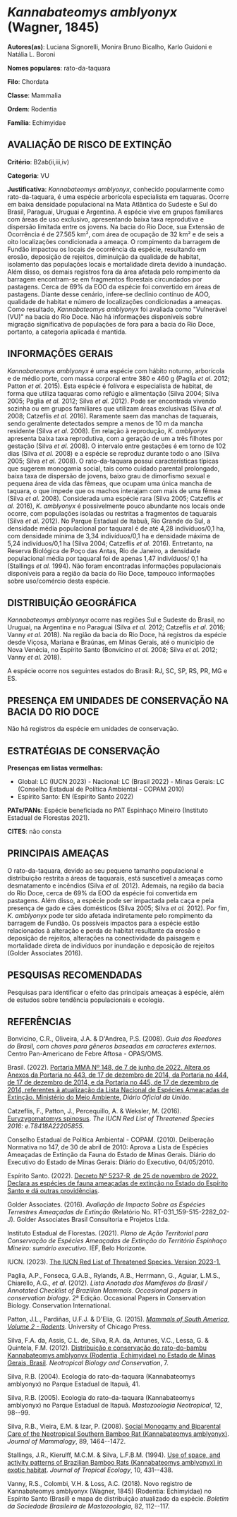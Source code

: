# *Kannabateomys amblyonyx* (Wagner, 1845)

**Autores(as)**: Luciana Signorelli, Monira Bruno Bicalho, Karlo Guidoni e Natália L. Boroni

**Nomes populares**: rato-da-taquara

**Filo**: Chordata

**Classe**: Mammalia

**Ordem**: Rodentia

**Família**: Echimyidae

## AVALIAÇÃO DE RISCO DE EXTINÇÃO

**Critério**: B2ab(ii,iii,iv)

**Categoria**: VU

**Justificativa**: *Kannabateomys amblyonyx*, conhecido popularmente como rato-da-taquara, é uma espécie arborícola especialista em taquaras.  Ocorre em baixa densidade populacional na Mata Atlântica do Sudeste e Sul do Brasil, Paraguai, Uruguai e Argentina. A espécie vive em grupos familiares com áreas de uso exclusivo, apresentando baixa taxa reprodutiva e dispersão limitada entre os jovens. Na bacia do Rio Doce, sua Extensão de Ocorrência é de 27.565 km², com área de ocupação de 32 km² e de seis a oito localizações condicionada a ameaça. O rompimento da barragem de Fundão impactou os locais de ocorrência da espécie, resultando em erosão, deposição de rejeitos, diminuição da qualidade de habitat, isolamento das populações locais e mortalidade direta devido à inundação. Além disso, os demais registros fora da área afetada pelo rompimento da barragem encontram-se em fragmentos florestais circundados por pastagens. Cerca de 69% da EOO da espécie foi
convertido em áreas de pastagens. Diante desse cenário, infere-se declínio contínuo de AOO, qualidade de habitat e número de localizações condicionadas a ameaças.  Como resultado, *Kannabateomys amblyonyx* foi avaliada como "Vulnerável (VU)" na bacia do Rio Doce. Não há informações disponíveis sobre migração significativa de populações de fora para a bacia do Rio Doce, portanto, a categoria aplicada é mantida.

## INFORMAÇÕES GERAIS

*Kannabateomys amblyonyx* é uma espécie com hábito noturno, arborícola e de médio porte, com massa corporal entre 380 e 460 g (Paglia *et al.* 2012; Patton *et al.* 2015). Esta espécie é folívora e especialista de habitat, de forma que utiliza taquaras como refúgio e alimentação (Silva 2004; Silva 2005; Paglia *et al.* 2012; Silva *et al.* 2012). Pode ser encontrada vivendo sozinha ou em grupos familiares que utilizam áreas exclusivas (Silva *et al.* 2008; Catzeflis *et al.* 2016). Raramente saem das manchas de taquarais, sendo geralmente detectados sempre a menos de 10 m da mancha residente (Silva *et al.* 2008). Em relação à reprodução, *K. amblyonyx* apresenta baixa taxa reprodutiva, com a geração de um a três filhotes por gestação (Silva *et al.* 2008). O intervalo entre gestações é em torno de 102 dias (Silva *et al.* 2008) e a espécie se reproduz durante todo o ano (Silva 2005; Silva *et al.* 2008). O rato-da-taquara possui características típicas
que sugerem monogamia social, tais como cuidado parental prolongado, baixa taxa de dispersão de jovens, baixo grau de dimorfismo sexual e pequena área de vida das fêmeas, que ocupam uma única mancha de taquara, o que impede que os machos interajam com mais de uma fêmea (Silva *et al.* 2008).  Considerada uma espécie rara (Silva 2005; Catzeflis *et al.* 2016), *K.  amblyonyx* é possivelmente pouco abundante nos locais onde ocorre, com populações isoladas ou restritas a fragmentos de taquarais (Silva *et al.* 2012). No Parque Estadual de Itabuã, Rio Grande do Sul, a densidade média populacional por taquaral é de até 4,28 indivíduos/0,1 ha, com densidade mínima de 3,34 indivíduos/0,1 ha e densidade máxima de 5,24 indivíduos/0,1 ha (Silva 2004; Catzeflis *et al.* 2016). Entretanto, na Reserva Biológica de Poço das Antas, Rio de Janeiro, a densidade populacional média por taquaral foi de apenas 1,47 indivíduos/ 0,1 ha (Stallings *et al.* 1994). Não foram encontradas
informações populacionais disponíveis para a região da bacia do Rio Doce, tampouco informações sobre uso/comércio desta espécie.

## DISTRIBUIÇÃO GEOGRÁFICA

*Kannabateomys amblyonyx* ocorre nas regiões Sul e Sudeste do Brasil, no Uruguai, na Argentina e no Paraguai (Silva *et al.* 2012; Catzeflis *et al.* 2016; Vanny *et al.* 2018). Na região da bacia do Rio Doce, há registros da espécie desde Viçosa, Mariana e Braúnas, em Minas Gerais, até o município de Nova Venécia, no Espírito Santo (Bonvicino *et al.* 2008; Silva *et al.* 2012; Vanny *et al.* 2018).

A espécie ocorre nos seguintes estados do Brasil: RJ, SC, SP, RS, PR, MG e ES.

## PRESENÇA EM UNIDADES DE CONSERVAÇÃO NA BACIA DO RIO DOCE

Não há registros da espécie em unidades de conservação.

## ESTRATÉGIAS DE CONSERVAÇÃO

**Presenças em listas vermelhas:**

-   Global: LC (IUCN 2023) -   Nacional: LC (Brasil 2022) -   Minas Gerais: LC (Conselho Estadual de Política Ambiental - COPAM
    2010)
-   Espírito Santo: EN (Espírito Santo 2022)

**PATs/PANs**: Espécie beneficiada no PAT Espinhaço Mineiro (Instituto Estadual de Florestas 2021).

**CITES**: não consta

## PRINCIPAIS AMEAÇAS

O rato-da-taquara, devido ao seu pequeno tamanho populacional e distribuição restrita a áreas de taquarais, está suscetível a ameaças como desmatamento e incêndios (Silva *et al.* 2012). Ademais, na região da bacia do Rio Doce, cerca de 69% da EOO da espécie foi convertida em pastagens. Além disso, a espécie pode ser impactada pela caça e pela presença de gado e cães domésticos (Silva 2005; Silva *et al.* 2012).  Por fim, *K. amblyonyx* pode ter sido afetada indiretamente pelo rompimento da barragem de Fundão. Os possíveis impactos para a espécie estão relacionados à alteração e perda de habitat resultante da erosão e deposição de rejeitos, alterações na conectividade da paisagem e mortalidade direta de indivíduos por inundação e deposição de rejeitos (Golder Associates 2016).

## PESQUISAS RECOMENDADAS

Pesquisas para identificar o efeito das principais ameaças à espécie, além de estudos sobre tendência populacionais e ecologia.

## REFERÊNCIAS

Bonvicino, C.R., Oliveira, J.A. & D'Andrea, P.S. (2008). *Guia dos Roedores do Brasil, com chaves para gêneros baseadas em caracteres externos*. Centro Pan-Americano de Febre Aftosa - OPAS/OMS.

Brasil. (2022). [Portaria MMA Nº 148, de 7 de junho de 2022. Altera os Anexos da Portaria no 443, de 17 de dezembro de 2014, da Portaria no 444, de 17 de dezembro de 2014, e da Portaria no 445, de 17 de dezembro de 2014, referentes à atualização da Lista Nacional de Espécies Ameaçadas de Extinção. Ministério do Meio Ambiente.](https://in.gov.br/en/web/dou/-/portaria-mma-n-148-de-7-de-junho-de-2022-406272733) *Diário Oficial da União*.

Catzeflis, F., Patton, J., Percequillo, A. & Weksler, M. (2016).  [Euryzygomatomys spinosus](http://dx.doi.org/10.2305/IUCN.UK.2016-2.RLTS.T8418A22205855.en).  *The IUCN Red List of Threatened Species 2016: e.T8418A22205855*.

Conselho Estadual de Política Ambiental - COPAM. (2010). Deliberação Normativa no 147, de 30 de abril de 2010: Aprova a Lista de Espécies Ameaçadas de Extinção da Fauna do Estado de Minas Gerais. Diário do Executivo do Estado de Minas Gerais: Diário do Executivo, 04/05/2010.

Espírito Santo. (2022). [Decreto Nº 5237-R, de 25 de novembro de 2022.  Declara as espécies de fauna ameaçadas de extinção no Estado do Espírito Santo e dá outras providências](https://iema.es.gov.br/Media/iema/FAUNA/Decreto%205237-R_2022_25-Nov%20-%20Fauna%20(s-peixes)%20-%20Lista%20de%20Esp%C3%A9cies%20Amea%C3%A7adas%20de%20Extin%C3%A7%C3%A3o.pdf).

Golder Associates. (2016). *Avaliação de Impacto Sobre as Espécies Terrestres Ameaçadas de Extinção* (Relatório No.  RT-031_159-515-2282_02-J). Golder Associates Brasil Consultoria e Projetos Ltda.

Instituto Estadual de Florestas. (2021). *Plano de Ação Territorial para Conservação de Espécies Ameaçadas de Extinção do Território Espinhaço Mineiro: sumário executivo*. IEF, Belo Horizonte.

IUCN. (2023). [The IUCN Red List of Threatened Species. Version 2023-1.](https://www.iucnredlist.org.)

Paglia, A.P., Fonseca, G.A.B., Rylands, A.B., Herrmann, G., Aguiar, L.M.S., Chiarello, A.G., *et al.* (2012). *Lista Anotada dos Mamíferos do Brasil / Annotated Checklist of Brazilian Mammals*. *Occasional papers in conservation biology*. 2ª Edição. Occasional Papers in Conservation Biology. Conservation International.

Patton, J.L., Pardiñas, U.F.J. & D'Elía, G. (2015). [*Mammals of South America, Volume 2 - Rodents*](https://doi.org/10.7208/chicago/9780226169606.001.0001).  University of Chicago Press.

Silva, F.A. da, Assis, C.L. de, Silva, R.A. da, Antunes, V.C., Lessa, G.  & Quintela, F.M. (2012). [Distribuição e conservação do rato-do-bambu Kannabateomys amblyonyx (Rodentia, Echimyidae) no Estado de Minas Gerais, Brasil](https://doi.org/10.4013/nbc.2012.71.04). *Neotropical Biology and Conservation*, 7.

Silva, R.B. (2004). Ecologia do rato-da-taquara (Kannabateomys amblyonyx) no Parque Estadual de Itapuã, 41.

Silva, R.B. (2005). Ecologia do rato-da-taquara (Kannabateomys amblyonyx) no Parque Estadual de Itapuã. *Mastozoologia Neotropical*, 12, 98--99.

Silva, R.B., Vieira, E.M. & Izar, P. (2008). [Social Monogamy and Biparental Care of the Neotropical Southern Bamboo Rat (Kannabateomys amblyonyx)](https://doi.org/10.1644/07-mamm-a-215.1). *Journal of Mammalogy*, 89, 1464--1472.

Stallings, J.R., Kierulff, M.C.M. & Silva, L.F.B.M. (1994). [Use of space, and activity patterns of Brazilian Bamboo Rats (Kannabateomys amblyonyx) in exotic habitat](https://doi.org/10.1017/S0266467400008099). *Journal of Tropical Ecology*, 10, 431--438.

Vanny, R.S., Colombi, V.H. & Loss, A.C. (2018). Novo registro de Kannabateomys amblyonyx (Wagner, 1845) (Rodentia: Echimyidae) no Espírito Santo (Brasil) e mapa de distribuição atualizado da espécie.  *Boletim da Sociedade Brasileira de Mastozoologia*, 82, 112--117.
